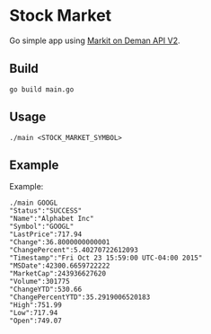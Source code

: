 # Stock Market

Go simple app using [Markit on Deman API V2](http://dev.markitondemand.com/MODApis/).


## Build

```shell
go build main.go
```

## Usage

```shell
./main <STOCK_MARKET_SYMBOL>
```

## Example

Example:
```shell
./main GOOGL
"Status":"SUCCESS"
"Name":"Alphabet Inc"
"Symbol":"GOOGL"
"LastPrice":717.94
"Change":36.8000000000001
"ChangePercent":5.40270722612093
"Timestamp":"Fri Oct 23 15:59:00 UTC-04:00 2015"
"MSDate":42300.6659722222
"MarketCap":243936627620
"Volume":301775
"ChangeYTD":530.66
"ChangePercentYTD":35.2919006520183
"High":751.99
"Low":717.94
"Open":749.07
```

